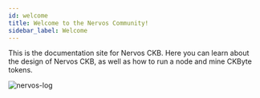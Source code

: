 ```yaml
---
id: welcome
title: Welcome to the Nervos Community!
sidebar_label: Welcome
---
```


This is the documentation site for Nervos CKB. Here you can learn about the design of Nervos CKB, as well as how to run a node and mine CKByte tokens.

![nervos-log](assets/nervos-logo-title.svg)
